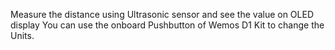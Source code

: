 Measure the distance using Ultrasonic sensor and see the value on OLED display
You can use the onboard Pushbutton of Wemos D1 Kit to change the Units.
